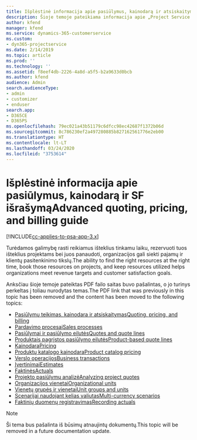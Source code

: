 ```yaml
---
title: Išplėstinė informacija apie pasiūlymus, kainodarą ir atsiskaitymą
description: Šioje temoje pateikiama informacija apie „Project Service Automation“ pasiūlymus, atsiskaitymo ir kainodarą.
author: kfend
manager: kfend
ms.service: dynamics-365-customerservice
ms.custom:
- dyn365-projectservice
ms.date: 2/14/2019
ms.topic: article
ms.prod: ''
ms.technology: ''
ms.assetid: f8eef4db-2226-4a8d-a5f5-b2a9633d0bcb
ms.author: kfend
audience: Admin
search.audienceType:
- admin
- customizer
- enduser
search.app:
- D365CE
- D365PS
ms.openlocfilehash: 79ec021a43b51179c6dfcc98ec42687f1372b06d
ms.sourcegitcommit: 8c786230ef2a497280885b827162561776e2eb00
ms.translationtype: HT
ms.contentlocale: lt-LT
ms.lasthandoff: 03/24/2020
ms.locfileid: "3753614"
---
```

# <a name="advanced-quoting-pricing-and-billing-guide"></a><span data-ttu-id="fa37a-103">Išplėstinė informacija apie pasiūlymus, kainodarą ir SF išrašymą</span><span class="sxs-lookup"><span data-stu-id="fa37a-103">Advanced quoting, pricing, and billing guide</span></span>

[!INCLUDE[cc-applies-to-psa-app-3.x](../../includes/cc-applies-to-psa-app-3x.md)]

<span data-ttu-id="fa37a-104">Turėdamos galimybę rasti reikiamus išteklius tinkamu laiku, rezervuoti tuos išteklius projektams bei juos panaudoti, organizacijos gali siekti pajamų ir klientų pasitenkinimo tikslų.</span><span class="sxs-lookup"><span data-stu-id="fa37a-104">The ability to find the right resources at the right time, book those resources on projects, and keep resources utilized helps organizations meet revenue targets and customer satisfaction goals.</span></span> 

<span data-ttu-id="fa37a-105">Anksčiau šioje temoje pateiktas PDF failo saitas buvo pašalintas, o jo turinys perkeltas į toliau nurodytas temas.</span><span class="sxs-lookup"><span data-stu-id="fa37a-105">The PDF link that was previously in this topic has been removed and the content has been moved to the following topics:</span></span>

- [<span data-ttu-id="fa37a-106">Pasiūlymų teikimas, kainodara ir atsiskaitymas</span><span class="sxs-lookup"><span data-stu-id="fa37a-106">Quoting, pricing, and billing</span></span>](../quote-bill-price.md)
- [<span data-ttu-id="fa37a-107">Pardavimo procesai</span><span class="sxs-lookup"><span data-stu-id="fa37a-107">Sales processes</span></span>](../basic-sales-process.md)
- [<span data-ttu-id="fa37a-108">Pasiūlymai ir pasiūlymo eilutės</span><span class="sxs-lookup"><span data-stu-id="fa37a-108">Quotes and quote lines</span></span>](../basic-quote-lines.md)
- [<span data-ttu-id="fa37a-109">Produktais pagrįstos pasiūlymo eilutės</span><span class="sxs-lookup"><span data-stu-id="fa37a-109">Product-based quote lines</span></span>](../product-based-quote-lines.md)
- [<span data-ttu-id="fa37a-110">Kainodara</span><span class="sxs-lookup"><span data-stu-id="fa37a-110">Pricing</span></span>](../basic-pricing.md)
- [<span data-ttu-id="fa37a-111">Produktų katalogo kainodara</span><span class="sxs-lookup"><span data-stu-id="fa37a-111">Product catalog pricing</span></span>](../product-catalog-pricing.md)
- [<span data-ttu-id="fa37a-112">Verslo operacijos</span><span class="sxs-lookup"><span data-stu-id="fa37a-112">Business transactions</span></span>](../basic-business-transactions.md)
- [<span data-ttu-id="fa37a-113">Įvertinimai</span><span class="sxs-lookup"><span data-stu-id="fa37a-113">Estimates</span></span>](../estimates.md)
- [<span data-ttu-id="fa37a-114">Faktinės</span><span class="sxs-lookup"><span data-stu-id="fa37a-114">Actuals</span></span>](../actuals.md)
- [<span data-ttu-id="fa37a-115">Projekto pasiūlymų analizė</span><span class="sxs-lookup"><span data-stu-id="fa37a-115">Analyzing project quotes</span></span>](../basic-analyzing-quotes.md)
- [<span data-ttu-id="fa37a-116">Organizacijos vienetai</span><span class="sxs-lookup"><span data-stu-id="fa37a-116">Organizational units</span></span>](../advanced-organizational.md)
- [<span data-ttu-id="fa37a-117">Vienetų grupės ir vienetai</span><span class="sxs-lookup"><span data-stu-id="fa37a-117">Unit groups and units</span></span>](../advanced-units.md)
- [<span data-ttu-id="fa37a-118">Scenarijai naudojant kelias valiutas</span><span class="sxs-lookup"><span data-stu-id="fa37a-118">Multi-currency scenarios</span></span>](../advanced-currency.md)
- [<span data-ttu-id="fa37a-119">Faktinių duomenų registravimas</span><span class="sxs-lookup"><span data-stu-id="fa37a-119">Recording actuals</span></span>](../advanced-actuals.md)

> [!NOTE]
> <span data-ttu-id="fa37a-120">Ši tema bus pašalinta iš būsimų atnaujintų dokumentų.</span><span class="sxs-lookup"><span data-stu-id="fa37a-120">This topic will be removed in a future documentation update.</span></span> 
